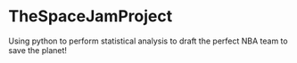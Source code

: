 # TheSpaceJamProject
Using python to perform statistical analysis to draft the perfect NBA team to save the planet!
